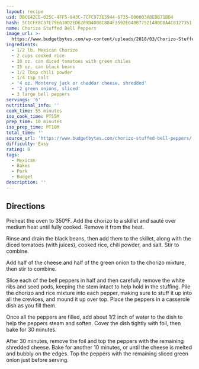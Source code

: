 ```yaml
---
layout: recipe
uid: DBCE42CE-025C-4FF5-943C-7CFC973E5944-6735-000003ABEDB71BD4
hash: 5C1CFF8C37E79E610D2ED6289D4D08C884F3592E040B77521480D8A4C8127351
name: Chorizo Stuffed Bell Peppers
image_url: >-
  https://www.budgetbytes.com/wp-content/uploads/2018/03/Chorizo-Stuffed-Bell-Peppers-V1-300x400.jpg
ingredients:
  - 1/2 lb. Mexican Chorizo
  - 2 cups cooked rice
  - 10 oz. can diced tomatoes with green chiles
  - 15 oz. can black beans
  - 1/2 Tbsp chili powder
  - 1/4 tsp salt
  - '4 oz. Monterey jack or cheddar cheese, shredded'
  - '2 green onions, sliced'
  - 3 large bell peppers
servings: '6'
nutritional_info: ''
cook_time: 55 minutes
iso_cook_time: PT55M
prep_time: 10 minutes
iso_prep_time: PT10M
total_time: ''
source_url: 'https://www.budgetbytes.com/chorizo-stuffed-bell-peppers/'
difficulty: Easy
rating: 0
tags:
  - Mexican
  - Bakes
  - Pork
  - Budget
description: ''
---
```

## Directions

Preheat the oven to 350ºF. Add the chorizo to a skillet and sauté over medium heat until fully cooked. Remove it from the heat.

Rinse and drain the black beans, then add them to the skillet, along with the diced tomatoes (with juices), cooked rice, chili powder, and salt. Stir to combine.

Add half of the cheese and half of the green onion to the chorizo mixture, then stir to combine.

Slice each of the bell peppers in half and then carefully remove the white ribs and seed pods, keeping the stem intact to help hold in the stuffing. Pile the chorizo and rice mixture into each pepper, making sure to stuff it up into all the crevices, and mound it up over top. Place the peppers in a casserole dish as you fill them.

Once all the peppers are filled, add about 1/2 inch of water to the dish to help the peppers steam and soften. Cover the dish tightly with foil, then bake for 30 minutes.

After 30 minutes, remove the foil and top the peppers with the remaining shredded cheese. Bake for another 10 minutes, or until the cheese is melted and bubbly on the edges. Top the peppers with the remaining sliced green onion just before serving.
